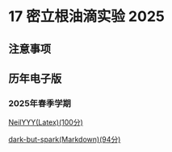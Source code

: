 # 17 密立根油滴实验 2025

## 注意事项


## 历年电子版

### 2025年春季学期

[NeilYYY(Latex)(100分)](https://github.com/NeilYYYY/PHY104B_SUSTech_Experiments_of_Fundamental_Physics/tree/main/4_%E5%AF%86%E7%AB%8B%E6%A0%B9%E6%B2%B9%E6%BB%B4%E5%AE%9E%E9%AA%8C_100%E5%88%86)



[dark-but-spark(Markdown)(94分)](https://dark-but-spark.github.io/2025/03/18/PHY102B/17/)